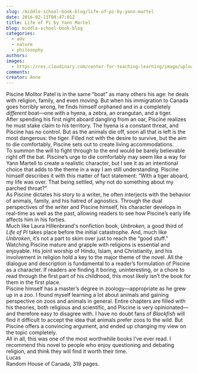 ```yaml
---
slug: /middle-school-book-blog/life-of-pi-by-yann-martel
date: 2016-02-13T08:47:01Z
title: Life of Pi by Yann Martel
blog: middle-school-book-blog
categories:
  - adv
  - nature
  - philosophy
authors:
images:
  - https://res.cloudinary.com/center-for-teaching-learning/image/upload/v1637513309/Life-of-Pi-194x300.jpg.jpg
comments:
creator: Anne
---
```


 Piscine Molitor Patel is in the same “boat” as many others his age: he deals with religion, family, and even moving. But when his immigration to Canada goes horribly wrong, he finds himself orphaned and in a completely <em>different</em> boat—one with a hyena, a zebra, an orangutan, and a tiger.<br />After spending his first night aboard dangling from an oar, Piscine realizes he must stake claim to his territory. The hyena is a constant threat, and Piscine has no control. But as the animals die off, soon all that is left is the most dangerous: the tiger. Filled not with the desire to survive, but the aim to die comfortably, Piscine sets out to create living accommodations.<br />To summon the will to fight through to the end would be barely believable right off the bat. Piscine’s urge to die comfortably may seem like a way for Yann Martell to create a realistic character, but I see it as an intentional choice that adds to the theme in a way I am still understanding. Piscine himself describes it with this matter of fact statement: “With a tiger aboard, my life was over. That being settled, why not do something about my parched throat?”<br />As Piscine dictates his story to a writer, he often interjects with the behavior of animals, family, and his hatred of agnostics. Through the dual perspectives of the writer and Piscine himself, his character develops in real-time as well as the past, allowing readers to see how Piscine’s early life affects him in his forties.<br />Much like Laura Hillenbrand's nonfiction book, <em>Unbroken,</em> a good third of <em>Life of Pi </em>takes place before the initial catastrophe. And, much like <em>Unbroken</em>, it’s not a part to skim over just to reach the “good stuff.” Watching Piscine mature and grapple with religions is essential and enjoyable. His joint worship of Hindu, Islam, and Christianity, and his involvement in religion hold a key to the major theme of the novel. All the dialogue and description is fundamental to a reader’s formulation of Piscine as a character. If readers are finding it boring, uninteresting, or a chore to read through the first part of his childhood, this most likely isn’t the book for them in the first place.<br />Piscine himself has a master’s degree in zoology—appropriate as he grew up in a zoo. I found myself learning a lot about animals and gaining perspective on zoos and animals in general. Entire chapters are filled with his theories, both religious and scientific, and Piscine is very opinionated—and therefore easy to disagree with. I have no doubt fans of <em>Blackfish</em> will find it difficult to accept the idea that animals prefer zoos to the wild. But Piscine offers a convincing argument, and ended up changing my view on the topic completely.<br />All in all, this was one of the most worthwhile books I’ve ever read. I recommend this novel to people who enjoy questioning and debating religion, and think they will find it worth their time.<br />Lucas<br />Random House of Canada, 319 pages.
